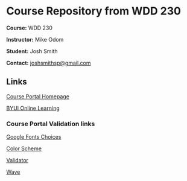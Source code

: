 # Course Repository from WDD 230

**Course:** WDD 230

**Instructor:** Mike Odom

**Student:** Josh Smith

**Contact:** joshsmithsp@gmail.com

## Links

[Course Portal Homepage](https://joshnsmith.github.io)

[BYUI Online Learning](https://www.byui.edu/online)

### Course Portal Validation links

[Google Fonts Choices](https://fonts.google.com/specimen/Quicksand?preview.text=WDD%20230&preview.text_type=custom&sidebar.open=true&selection.family=Quicksand:wght@300|Roboto+Slab:wght@600|Ubuntu)

[Color Scheme](https://coolors.co/ffb563-36827f-e84855-bfd7ea-2b3a67)

[Validator](https://validator.w3.org/nu/?doc=https%3A%2F%2Fjoshnsmith.github.io%2F)

[Wave](https://wave.webaim.org/report#/https://joshnsmith.github.io)
